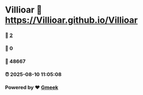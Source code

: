 # Villioar :link: https://Villioar.github.io/Villioar 
### :page_facing_up: [2](https://Villioar.github.io/Villioar/tag.html) 
### :speech_balloon: 0 
### :hibiscus: 48667 
### :alarm_clock: 2025-08-10 11:05:08 
### Powered by :heart: [Gmeek](https://github.com/Meekdai/Gmeek)
